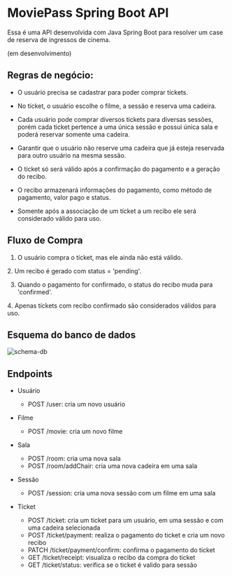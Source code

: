 # MoviePass Spring Boot API

Essa é uma API desenvolvida com Java Spring Boot para resolver um case de reserva de ingressos de cinema.

(em desenvolvimento)

## Regras de negócio:
- O usuário precisa se cadastrar para poder comprar tíckets.

- No tícket, o usuário escolhe o filme, a sessão e reserva uma cadeira.

- Cada usuário pode comprar diversos tickets para diversas sessões, porém cada ticket pertence a uma única sessão e possui única sala e poderá reservar somente uma cadeira.

- Garantir que o usuário não reserve uma cadeira que já esteja reservada para outro usuário na mesma sessão.

- O tícket só será válido após a confirmação do pagamento e a geração do recibo.

- O recibo armazenará informações do pagamento, como método de pagamento, valor pago e status.

- Somente após a associação de um tícket a um recibo ele será considerado válido para uso.

## Fluxo de Compra
1. O usuário compra o tícket, mas ele ainda não está válido.

2️. Um recibo é gerado com status = 'pending'.

3. Quando o pagamento for confirmado, o status do recibo muda para 'confirmed'.

4️. Apenas tíckets com recibo confirmado são considerados válidos para uso.

## Esquema do banco de dados
![schema-db](https://github.com/thifacco/moviepass-springboot-api/blob/master/db/schema-db-MoviePress.jpg)

## Endpoints

- Usuário
   - POST /user: cria um novo usuário

- Filme
   - POST /movie: cria um novo filme

- Sala
   - POST /room: cria uma nova sala
   - POST /room/addChair: cria uma nova cadeira em uma sala

- Sessão
   - POST /session: cria uma nova sessão com um filme em uma sala

- Tícket
   - POST /ticket: cria um ticket para um usuário, em uma sessão e com uma cadeira selecionada
   - POST /ticket/payment: realiza o pagamento do ticket e cria um novo recibo
   - PATCH /ticket/payment/confirm: confirma o pagamento do ticket
   - GET /ticket/receipt: visualiza o recibo da compra do ticket
   - GET /ticket/status: verifica se o ticket é valido para sessão